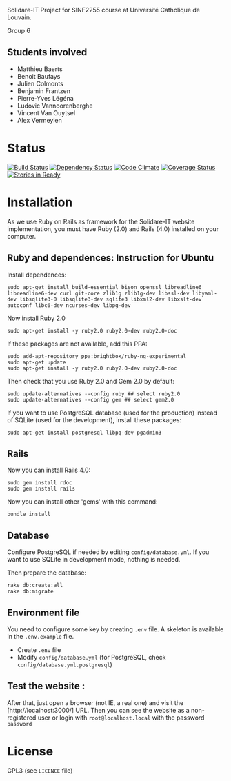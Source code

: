 Solidare-IT Project for SINF2255 course at Université Catholique de Louvain.

Group 6

Students involved
------------------

* Matthieu Baerts
* Benoit Baufays
* Julien Colmonts
* Benjamin Frantzen
* Pierre-Yves Légéna
* Ludovic Vannoorenberghe
* Vincent Van Ouytsel
* Alex Vermeylen

Status
======

[![Build Status](https://travis-ci.org/matttbe/SIT.png?branch=master)](https://travis-ci.org/matttbe/SIT)
[![Dependency Status](https://gemnasium.com/matttbe/SIT.png)](https://gemnasium.com/matttbe/SIT)
[![Code Climate](https://codeclimate.com/github/matttbe/SIT.png)](https://codeclimate.com/github/matttbe/SIT)
[![Coverage Status](https://coveralls.io/repos/matttbe/SIT/badge.png)](https://coveralls.io/r/matttbe/SIT)
[![Stories in Ready](https://badge.waffle.io/matttbe/SIT.png?label=ready)](http://waffle.io/matttbe/SIT)

Installation
============

As we use Ruby on Rails as framework for the Solidare-IT website implementation, you must have Ruby (2.0) and Rails (4.0) installed on your computer.

Ruby and dependences: Instruction for Ubuntu
--------------------------------------------

Install dependences:

````
sudo apt-get install build-essential bison openssl libreadline6 libreadline6-dev curl git-core zlib1g zlib1g-dev libssl-dev libyaml-dev libsqlite3-0 libsqlite3-dev sqlite3 libxml2-dev libxslt-dev autoconf libc6-dev ncurses-dev libpg-dev
````

Now install Ruby 2.0

````
sudo apt-get install -y ruby2.0 ruby2.0-dev ruby2.0-doc
````

If these packages are not available, add this PPA:

````
sudo add-apt-repository ppa:brightbox/ruby-ng-experimental
sudo apt-get update
sudo apt-get install -y ruby2.0 ruby2.0-dev ruby2.0-doc
````

Then check that you use Ruby 2.0 and Gem 2.0 by default:

````
sudo update-alternatives --config ruby ## select ruby2.0
sudo update-alternatives --config gem ## select gem2.0
````

If you want to use PostgreSQL database (used for the production) instead of SQLite (used for the development), install these packages:

````
sudo apt-get install postgresql libpq-dev pgadmin3
````

Rails
-----

Now you can install Rails 4.0:

````
sudo gem install rdoc
sudo gem install rails
````

Now you can install other 'gems' with this command:

````
bundle install
````

Database
--------

Configure PostgreSQL if needed by editing `config/database.yml`.
If you want to use SQLite in development mode, nothing is needed.

Then prepare the database:

````
rake db:create:all
rake db:migrate
````

Environment file
----------------

You need to configure some key by creating `.env` file.
A skeleton is available in the `.env.example` file.

* Create `.env` file
* Modify `config/database.yml` (for PostgreSQL, check `config/database.yml.postgresql`)

Test the website :
------------------

After that, just open a browser (not IE, a real one) and visit the [http://localhost:3000/] URL.
Then you can see the website as a non-registered user or login with `root@localhost.local` with the password `password`

License
=======

GPL3 (see `LICENCE` file)
